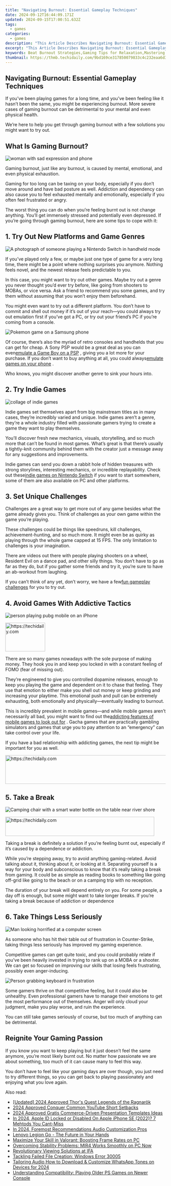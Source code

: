 ```yaml
---
title: "Navigating Burnout: Essential Gameplay Techniques"
date: 2024-09-12T16:44:09.171Z
updated: 2024-09-15T17:00:51.632Z
tags:
  - games
categories:
  - games
description: "This Article Describes Navigating Burnout: Essential Gameplay Techniques"
excerpt: "This Article Describes Navigating Burnout: Essential Gameplay Techniques"
keywords: Beat Burnout Strategies,Gaming Tips for Relaxation,Mastering Playful Pauses,Avoiding Gamer Fatigue,Essential Gaming Breakdowns,Techniques to Prevent Overplay,Recover From Gaming Stress
thumbnail: https://thmb.techidaily.com/9bd169ce317850079833c4c232eaa6d389f824b0ea7ef26122a9f26ae8562eda.jpg
---
```


## Navigating Burnout: Essential Gameplay Techniques

 If you’ve been playing games for a long time, and you’ve been feeling like it hasn’t been the same, you might be experiencing burnout. More severe cases of gaming burnout can be detrimental to your mental and even physical health.

 We’re here to help you get through gaming burnout with a few solutions you might want to try out.

## What Is Gaming Burnout?

![woman with sad expression and phone](https://static1.makeuseofimages.com/wordpress/wp-content/uploads/2022/09/woman-with-sad-expression-and-phone.jpg)

 Gaming burnout, just like any burnout, is caused by mental, emotional, and even physical exhaustion.

 Gaming for too long can be taxing on your body, especially if you don’t move around and have bad posture as well. Addiction and dependency can also cause you to feel exhausted mentally and emotionally, especially if you often feel frustrated or angry.

 The worst thing you can do when you’re feeling burnt out is not change anything. You’ll get immensely stressed and potentially even depressed. If you’re going through gaming burnout, here are some tips to cope with it:

## 1\. Try Out New Platforms and Game Genres

![A photograph of someone playing a Nintendo Switch in handheld mode](https://static1.makeuseofimages.com/wordpress/wp-content/uploads/2023/07/alternative-feature-1.jpg)

 If you’ve played only a few, or maybe just one type of game for a very long time, there might be a point where nothing surprises you anymore. Nothing feels novel, and the newest release feels predictable to you.

 In this case, you might want to try out other games. Maybe try out a genre you never thought you’d ever try before, like going from shooters to MOBAs, or vice versa. Ask a friend to recommend you some games, and try them without assuming that you won’t enjoy them beforehand.

 You might even want to try out a different platform. You don’t have to commit and shell out money if it’s out of your reach—you could always try out emulation first if you’ve got a PC, or try out your friend’s PC if you’re coming from a console.

![Pokemon game on a Samsung phone](https://static1.makeuseofimages.com/wordpress/wp-content/uploads/2023/08/old-pokemon-games-android.jpg)

 Of course, there’s also the myriad of retro consoles and handhelds that you can get for cheap. A Sony PSP would be a great deal as you can even[emulate a Game Boy on a PSP](https://www.makeuseof.com/how-to-turn-psp-into-game-boy-emulator/) , giving you a lot more for your purchase. If you don’t want to buy anything at all, you could always[emulate games on your phone](https://www.makeuseof.com/tag/how-to-emulate-old-pokemon-games-android-phone/) .

Who knows, you might discover another genre to sink your hours into.

## 2\. Try Indie Games

![collage of indie games](https://thmb.techidaily.com/c6507ef1a8c1967e04b9a71ecc3df4d6b245a64121c79bffee638bab85472f90.jpg)

 Indie games set themselves apart from big mainstream titles as in many cases, they’re incredibly varied and unique. Indie games aren’t a genre, they’re a whole industry filled with passionate gamers trying to create a game they want to play themselves.

 You’ll discover fresh new mechanics, visuals, storytelling, and so much more that can’t be found in most games. What’s great is that there’s usually a tightly-knit community behind them with the creator just a message away for any suggestions and improvements.

 Indie games can send you down a rabbit hole of hidden treasures with strong storylines, interesting mechanics, or incredible replayability. Check out these[indie games on Nintendo Switch](https://www.makeuseof.com/best-indie-games-nintendo-switch/) if you want to start somewhere, some of them are also available on PC and other platforms.

## 3\. Set Unique Challenges

 Challenges are a great way to get more out of any game besides what the game already gives you. Think of challenges as your own game within the game you’re playing.

 These challenges could be things like speedruns, kill challenges, achievement-hunting, and so much more. It might even be as quirky as playing through the whole game capped at 15 FPS. The only limitation to challenges is your imagination.

 There are videos out there with people playing shooters on a wheel, Resident Evil on a dance pad, and other silly things. You don’t have to go as far as they do, but if you gather some friends and try it, you’re sure to have an ab-workout from laughing.

 If you can’t think of any yet, don’t worry, we have a few[fun gameplay challenges](https://www.makeuseof.com/fun-gameplay-challenges-video-games/) for you to try out.

## 4\. Avoid Games With Addictive Tactics

![person playing pubg mobile on an iPhone](https://static1.makeuseofimages.com/wordpress/wp-content/uploads/2023/08/iphone-gameplay.jpg)

<!-- affiliate ads begin -->
<a href="https://aligracehair.sjv.io/c/5597632/2135351/19272" target="_top" id="2135351">
  <img src="//a.impactradius-go.com/display-ad/19272-2135351" border="0" alt="https://techidaily.com" width="125" height="90"/>
</a>
<img height="0" width="0" src="https://aligracehair.sjv.io/i/5597632/2135351/19272" style="position:absolute;visibility:hidden;" border="0" />
<!-- affiliate ads end -->

 There are so many games nowadays with the sole purpose of making money. They hook you in and keep you locked in with a constant feeling of FOMO (fear of missing out).

 They’re engineered to give you controlled dopamine releases, enough to keep you playing the game and dependent on it to chase that feeling. They use that emotion to either make you shell out money or keep grinding and increasing your playtime. This emotional push and pull can be extremely exhausting, both emotionally and physically—eventually leading to burnout.

 This is incredibly prevalent in mobile games—and while mobile games aren’t necessarily all bad, you might want to find out the[addicting features of mobile games to look out for](https://www.makeuseof.com/addictive-features-of-mobile-games-to-watch-out-for/) . Gacha games that are practically gambling simulators and games that urge you to pay attention to an “emergency” can take control over your life.

 If you have a bad relationship with addicting games, the next tip might be important for you as well.

<!-- affiliate ads begin -->
<a href="https://unicoeye.pxf.io/c/5597632/2134238/18498" target="_top" id="2134238">
  <img src="//a.impactradius-go.com/display-ad/18498-2134238" border="0" alt="https://techidaily.com" width="728" height="90"/>
</a>
<img height="0" width="0" src="https://unicoeye.pxf.io/i/5597632/2134238/18498" style="position:absolute;visibility:hidden;" border="0" />
<!-- affiliate ads end -->

## 5\. Take a Break

![Camping chair with a smart water bottle on the table near river shore](https://static1.makeuseofimages.com/wordpress/wp-content/uploads/2022/01/Camping-chair-with-a-smart-water-bottle-on-the-table-near-river-shore.jpg)

<!-- affiliate ads begin -->
<a href="https://bluettius.sjv.io/c/5597632/2139110/17108" target="_top" id="2139110">
  <img src="//a.impactradius-go.com/display-ad/17108-2139110" border="0" alt="https://techidaily.com" width="468" height="60"/>
</a>
<img height="0" width="0" src="https://bluettius.sjv.io/i/5597632/2139110/17108" style="position:absolute;visibility:hidden;" border="0" />
<!-- affiliate ads end -->

 Taking a break is definitely a solution if you’re feeling burnt out, especially if it’s caused by a dependence or addiction.

 While you’re stepping away, try to avoid anything gaming-related. Avoid talking about it, thinking about it, or looking at it. Separating yourself is a way for your body and subconscious to know that it’s really taking a break from gaming. It could be as simple as reading books to something like going off-grid like going to the beach or on a camping trip with no reception.

 The duration of your break will depend entirely on you. For some people, a day off is enough, but some might want to take longer breaks. If you’re taking a break because of addiction or dependence

## 6\. Take Things Less Seriously

![Man looking horrified at a computer screen](https://static1.makeuseofimages.com/wordpress/wp-content/uploads/2023/03/man-looking-horrified-at-a-computer-screen.jpg)

 As someone who has hit their table out of frustration in Counter-Strike, taking things less seriously has improved my gaming experience.

 Competitive games can get quite toxic, and you could probably relate if you’ve been heavily invested in trying to rank up on a MOBA or a shooter. We can get so focused on improving our skills that losing feels frustrating, possibly even anger-inducing.

![Person grabbing keyboard in frustration](https://static1.makeuseofimages.com/wordpress/wp-content/uploads/2023/06/frustrated-gamer.jpg)

 Some gamers thrive on that competitive feeling, but it could also be unhealthy. Even professional gamers have to manage their emotions to get the most performance out of themselves. Anger will only cloud your judgment, make you play worse, and ruin the experience.

 You can still take games seriously of course, but too much of anything can be detrimental.

## Reignite Your Gaming Passion

 If you know you want to keep playing but it just doesn’t feel the same anymore, you’re most likely burnt out. No matter how passionate we are about something, too much of it can cause many to feel this way.

 You don’t have to feel like your gaming days are over though, you just need to try different things, so you can get back to playing passionately and enjoying what you love again.

<ins class="adsbygoogle"
     style="display:block"
     data-ad-format="autorelaxed"
     data-ad-client="ca-pub-7571918770474297"
     data-ad-slot="1223367746"></ins>

<ins class="adsbygoogle"
     style="display:block"
     data-ad-client="ca-pub-7571918770474297"
     data-ad-slot="8358498916"
     data-ad-format="auto"
     data-full-width-responsive="true"></ins>

<span class="atpl-alsoreadstyle">Also read:</span>
<div><ul>
<li><a href="https://screen-recording.techidaily.com/updated-2024-approved-thors-quest-legends-of-the-ragnarok/"><u>[Updated] 2024 Approved Thor's Quest Legends of the Ragnarök</u></a></li>
<li><a href="https://youtube-web.techidaily.com/approved-conquer-common-youtube-short-setbacks/"><u>2024 Approved Conquer Common YouTube Short Setbacks</u></a></li>
<li><a href="https://some-knowledge.techidaily.com/2024-approved-gratis-commerce-driven-presentation-templates-ideas/"><u>2024 Approved Gratis Commerce-Driven Presentation Templates Ideas</u></a></li>
<li><a href="https://apple-account.techidaily.com/in-2024-apple-id-locked-or-disabled-on-apple-iphone-se-2022-7-mehtods-you-cant-miss-by-drfone-ios/"><u>In 2024, Apple ID Locked or Disabled On Apple iPhone SE (2022)? 7 Mehtods You Cant-Miss</u></a></li>
<li><a href="https://some-knowledge.techidaily.com/in-2024-foremost-recommendations-audio-customization-pros/"><u>In 2024, Foremost Recommendations Audio Customization Pros</u></a></li>
<li><a href="https://games-able.techidaily.com/lenovo-legion-go-the-future-in-your-hands/"><u>Lenovo Legion Go - The Future in Your Hands</u></a></li>
<li><a href="https://games-able.techidaily.com/maximize-your-skill-in-valorant-boosting-frame-rates-on-pc/"><u>Maximize Your Skill in Valorant: Boosting Frame Rates on PC</u></a></li>
<li><a href="https://win-solutions.techidaily.com/overcoming-stability-problems-mir4-works-smoothly-on-pc-now/"><u>Overcoming Stability Problems: MIR4 Works Smoothly on PC Now</u></a></li>
<li><a href="https://games-able.techidaily.com/revolutionary-viewing-solutions-at-ifa/"><u>Revolutionary Viewing Solutions at IFA</u></a></li>
<li><a href="https://games-able.techidaily.com/tackling-failed-file-creation-windows-error-30005/"><u>Tackling Failed File Creation: Windows Error 30005</u></a></li>
<li><a href="https://fox-glue.techidaily.com/tailoring-audio-how-to-download-and-customize-whatsapp-tones-on-devices-for-2024/"><u>Tailoring Audio How to Download & Customize WhatsApp Tones on Devices for 2024</u></a></li>
<li><a href="https://games-able.techidaily.com/understanding-compatibility-playing-older-ps-games-on-newer-console/"><u>Understanding Compatibility: Playing Older PS Games on Newer Console</u></a></li>
</ul></div>

